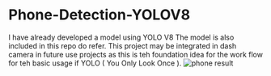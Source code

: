 # Phone-Detection-YOLOV8


I have already developed a model using YOLO V8 
The model is also included in this repo do refer.
This project may be integrated in dash camera in future use projects as this is teh foundation idea for the work flow for teh basic usage if YOLO ( You Only Look Once ).
![phone result](https://github.com/user-attachments/assets/bceabc69-e579-4ba5-892d-5b3a8408446f)
